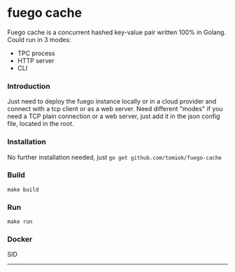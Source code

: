 # fuego cache
Fuego cache is a concurrent hashed key-value pair written 100% in Golang. Could run in 3 modes:
 - TPC process
 - HTTP server
 - CLI

### Introduction
Just need to deploy the fuego instance locally or in a cloud provider and connect with a tcp client or as a web server.
Need different "modes" if you need a TCP plain connection or a web server, just add it in the json config file, located in the root.

### Installation
No further installation needed, just `go get github.com/tomiok/fuego-cache`

### Build
`make build`
  
### Run
`make run`

### Docker
SID

------------------------------------------------------------
